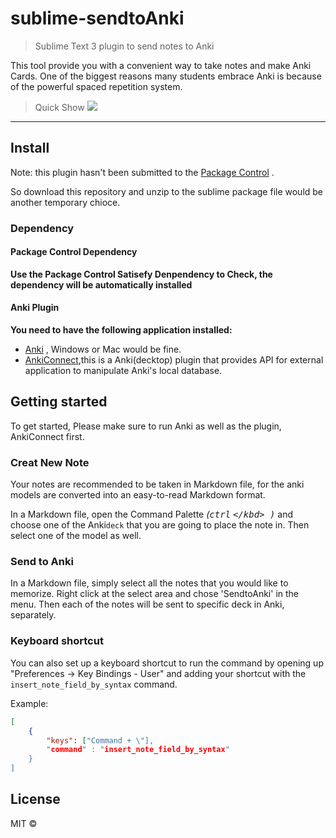 # sublime-sendtoAnki

> Sublime Text 3 plugin to send notes to Anki

This tool provide you with a convenient way to take notes and make Anki Cards. One of the biggest reasons many students embrace Anki is because of the powerful spaced repetition system.

<!-- 以下是动图链接 -->
<!-- <a href="https://www.patreon.com/sindresorhus">
    <img src="https://c5.patreon.com/external/logo/become_a_patron_button@2x.png" width="160">
</a> -->

> Quick Show
![](ScreenFlow.gif)

---
<!-- 以下是功能描述，概要，罗列 -->


## Install
Note: this plugin hasn't been submitted to the [Package Control](https://packagecontrol.io) .
<!-- Install `Autoprefixer` with [Package Control](https://packagecontrol.io) and restart Sublime. -->
<!-- you should use sublime package manager
use cmd+shift+p then Package Control: Install Package
look for Confluence and install it. -->
So download this repository and unzip to the sublime package file would be another temporary chioce.
### Dependency
#### Package Control Dependency
**Use the Package Control Satisefy Denpendency to Check, the dependency will be automatically installed**

#### Anki Plugin
**You need to have the following application installed:**
* [Anki](https://apps.ankiweb.net/) , Windows or Mac would be fine.
* [AnkiConnect](https://ankiweb.net/shared/info/2055492159),this is a Anki(decktop) plugin that provides API for external application to manipulate Anki's local database.

## Getting started
To get started, Please make sure to run Anki as well as  the plugin, AnkiConnect first.

### Creat New Note

Your notes are recommended to be taken in Markdown file, for the anki models are converted into an easy-to-read Markdown format.

In a Markdown file, open the Command Palette *(<kbd>ctrl</kbd> <kbd>\</kbd> )* and choose one of the Anki`deck` that you are going to place the note in. Then select one of the model as well.

### Send to Anki
In a Markdown file, simply select all the notes that you would like to memorize. Right click at the select area and chose 'SendtoAnki' in the menu. Then each of the notes will be sent to specific deck in Anki, separately.


### Keyboard shortcut

You can also set up a keyboard shortcut to run the command by opening up "Preferences → Key Bindings - User" and adding your shortcut with the `insert_note_field_by_syntax` command.

Example:

```json
[
    {
        "keys": ["Command + \"],
        "command" : "insert_note_field_by_syntax"
    }
]
```


## License

MIT ©
